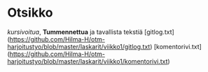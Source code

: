 # Otsikko
*kursivoitua*, **Tummennettua** ja tavallista tekstiä
[gitlog.txt] (https://github.com/Hilma-H/otm-harjoitustyo/blob/master/laskarit/viikko1/gitlog.txt)
[komentorivi.txt] (https://github.com/Hilma-H/otm-harjoitustyo/blob/master/laskarit/viikko1/komentorivi.txt)
